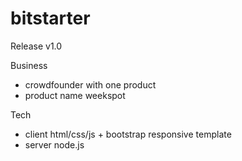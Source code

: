 bitstarter
==========
Release v1.0

Business
- crowdfounder with one product
- product name weekspot

Tech
- client html/css/js + bootstrap responsive template
- server node.js
